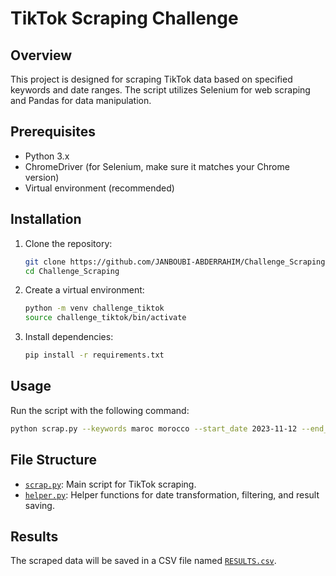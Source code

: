 # TikTok Scraping Challenge

## Overview

This project is designed for scraping TikTok data based on specified keywords and date ranges. The script utilizes Selenium for web scraping and Pandas for data manipulation.

## Prerequisites

- Python 3.x
- ChromeDriver (for Selenium, make sure it matches your Chrome version)
- Virtual environment (recommended)

## Installation

1. Clone the repository:

   ```bash
   git clone https://github.com/JANBOUBI-ABDERRAHIM/Challenge_Scraping.git
   cd Challenge_Scraping
   ```

2. Create a virtual environment:

    ```bash
    python -m venv challenge_tiktok
    source challenge_tiktok/bin/activate
    ```

3. Install dependencies:

    ```bash
    pip install -r requirements.txt
    ```

## Usage

Run the script with the following command:

  ```bash
  python scrap.py --keywords maroc morocco --start_date 2023-11-12 --end_date 2023-12-12 --waiting_time 3
  ```

## File Structure

- [`scrap.py`](scrap.py): Main script for TikTok scraping.
- [`helper.py`](helper.py): Helper functions for date transformation, filtering, and result saving.

## Results

The scraped data will be saved in a CSV file named [`RESULTS.csv`](RESULTS.csv).
